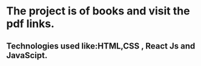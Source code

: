# The project is of books and visit the pdf links.
## Technologies used like:HTML,CSS , React Js and JavaScipt.



